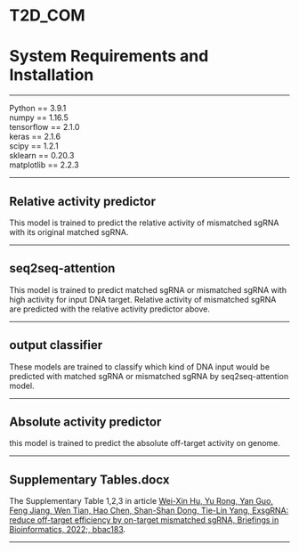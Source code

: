 T2D_COM
================================
# System Requirements and Installation
---------------------------------
Python == 3.9.1<br>
numpy == 1.16.5<br>
tensorflow == 2.1.0<br>
keras == 2.1.6<br>
scipy == 1.2.1<br>
sklearn == 0.20.3<br>
matplotlib == 2.2.3<br>

---
Relative activity predictor
---------------------------------
This model is trained to predict the relative activity of mismatched sgRNA with its original matched sgRNA.

---
seq2seq-attention
---------------------------------
This model is trained to predict matched sgRNA or mismatched sgRNA with high activity for input DNA target. Relative activity of mismatched sgRNA are predicted with the relative activity predictor above.<br>

---
output classifier
---------------------------------
These models are trained to classify which kind of DNA input would be predicted with matched sgRNA or mismatched sgRNA by seq2seq-attention model.<br>

---
Absolute activity predictor
---------------------------------
this model is trained to predict the absolute off-target activity on genome.<br>

---
Supplementary Tables.docx
---------------------------------
The Supplementary Table 1,2,3 in article [Wei-Xin Hu, Yu Rong, Yan Guo, Feng Jiang, Wen Tian, Hao Chen, Shan-Shan Dong, Tie-Lin Yang, ExsgRNA: reduce off-target efficiency by on-target mismatched sgRNA, Briefings in Bioinformatics, 2022;, bbac183](https://academic.oup.com/bib/advance-article/doi/10.1093/bib/bbac183/6587171).<br>

---

